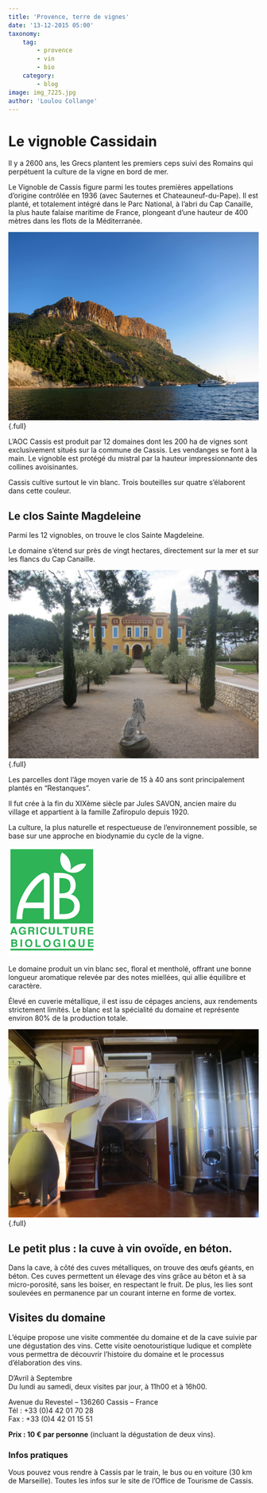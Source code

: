 ```yaml
---
title: 'Provence, terre de vignes'
date: '13-12-2015 05:00'
taxonomy:
    tag:
        - provence
        - vin
        - bio
    category:
        - blog
image: img_7225.jpg
author: 'Loulou Collange'
---
```


# Le vignoble Cassidain

Il y a 2600 ans, les Grecs plantent les premiers ceps suivi des Romains qui perpétuent la culture de la vigne en bord de mer.  

Le Vignoble de Cassis figure parmi les toutes premières appellations d’origine contrôlée en 1936 (avec Sauternes et Chateauneuf-du-Pape). Il est planté, et totalement intégré dans le Parc National, à l’abri du Cap Canaille, la plus haute falaise maritime de France, plongeant d’une hauteur de 400 mètres dans les flots de la Méditerranée.  

![](img_3038.jpg) {.full}

L’AOC Cassis est produit par 12 domaines dont les 200 ha de vignes sont exclusivement situés sur la commune de Cassis.
Les vendanges se font à la main. Le vignoble est protégé du mistral par la hauteur impressionnante des collines avoisinantes.  

Cassis cultive surtout le vin blanc. Trois bouteilles sur quatre s’élaborent dans cette couleur.  

## Le clos Sainte Magdeleine

Parmi les 12 vignobles, on trouve le clos Sainte Magdeleine.  

Le domaine s’étend sur près de vingt hectares, directement sur la mer et sur les flancs du Cap Canaille.  

![](img_7221.jpg) {.full}

Les parcelles dont l’âge moyen varie de 15 à 40 ans sont principalement plantés en “Restanques”.  

Il fut crée à la fin du XIXème siècle par Jules SAVON, ancien maire du village et appartient à la famille Zafiropulo depuis 1920.  

La culture, la plus naturelle et respectueuse de l’environnement possible, se base sur une approche en biodynamie du cycle de la vigne.  

![](label-accueil-ab.png)

Le domaine produit un vin blanc sec, floral et mentholé, offrant une bonne longueur aromatique relevée par des notes miellées, qui allie équilibre et caractère.  

Élevé en cuverie métallique, il est issu de cépages anciens, aux rendements strictement limités. Le blanc est la spécialité du domaine et représente environ 80% de la production totale.  

![](img_7222.jpg) {.full}

## Le petit plus : la cuve à vin ovoïde, en béton.

Dans la cave, à côté des cuves métalliques, on trouve des œufs géants, en béton. Ces cuves permettent un élevage des vins grâce au béton et à sa micro-porosité, sans les boiser, en respectant le fruit. De plus, les lies sont soulevées en permanence par un courant interne en forme de vortex.  

## Visites du domaine

L’équipe propose une visite commentée du domaine et de la cave suivie par une dégustation des vins. Cette visite oenotouristique ludique et complète vous permettra de découvrir l’histoire du domaine et le processus d’élaboration des vins.  

D’Avril à Septembre  
Du lundi au samedi, deux visites par jour, à 11h00 et à 16h00. 

Avenue du Revestel – 136260 Cassis – France  
Tél : +33 (0)4 42 01 70 28  
Fax : +33 (0)4 42 01 15 51

**Prix : 10 € par personne** (incluant la dégustation de deux vins).  

### Infos pratiques

Vous pouvez vous rendre à Cassis par le train, le bus ou en voiture (30 km de Marseille). Toutes les infos sur le site de l’Office de Tourisme de Cassis.  